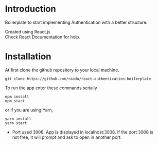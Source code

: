# Introduction
Boilerplate to start implementing Authentication with a better structure.<br/>

Created using React.js <br/>
Check [React Documentation](https://reactjs.org/docs/getting-started.html) for help.

# Installation 
At first clone the github repository to your local machine. 
```
git clone https://github.com/raadu/react-authentication-boilerplate
```

To run the app enter these commands serially
```
npm install
npm start
```
or if you are using Yarn,

```
yarn install
yarn start
```

* Port used 3008. App is displayed in localhost:3008. If the port 3008 is not free, it will prompt and ask to open in another port.
